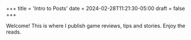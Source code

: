 +++
title = 'Intro to Posts'
date = 2024-02-28T11:21:30-05:00
draft = false
+++

Welcome!  This is where I publish game reviews, tips and stories. Enjoy the reads.